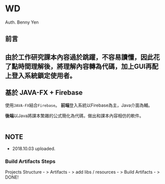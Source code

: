 # WD
Auth. Benny Yen

前言
-----
由於工作研究課本內容過於跳躍，不容易讀懂，因此花了點時間理解後，將理解內容轉為代碼，加上GUI再配上登入系統鎖定使用者。
<br>
<br>
基於 JAVA-FX + Firebase
---------------------------
使用`JAVA-FX`結合`Firebase`。
**前端**登入系統以Firebase為主，Java介面為輔。

**後端**以Java將課本繁雜的公式簡化為代碼，做出和課本內容相仿的軟件。
<br>
<br>
## NOTE
- 2018.10.03 uploaded.

### Build Artifacts Steps 
Projects Structure - > Artifacts - > add libs / resources - > Build Artifacts - > DONE!


